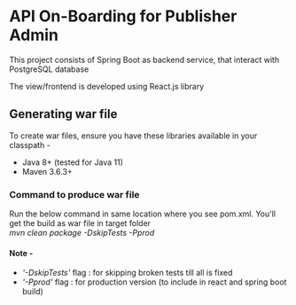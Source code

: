 # API On-Boarding for Publisher Admin

This project consists of Spring Boot as backend service, that interact with 
PostgreSQL database

The view/frontend is developed using React.js library

## Generating war file
To create war files, ensure you have these libraries available in your classpath -
- Java 8+ (tested for Java 11)
- Maven 3.6.3+ 


### Command to produce war file

Run the below command in same location where you see pom.xml. You'll get the build 
as war file in target folder  
*mvn clean package -DskipTests -Pprod*

#### Note -
 - *'-DskipTests'* flag : for skipping broken tests till all is fixed
 - *'-Pprod'* flag : for production version (to include in react and spring boot build)
